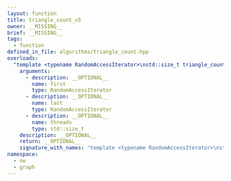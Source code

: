 ```yaml
---
layout: function
title: triangle_count_v5
owner: __MISSING__
brief: __MISSING__
tags:
  - function
defined_in_file: algorithms/triangle_count.hpp
overloads:
  "template <typename RandomAccessIterator>\nstd::size_t triangle_count_v5(RandomAccessIterator, RandomAccessIterator, std::size_t)":
    arguments:
      - description: __OPTIONAL__
        name: first
        type: RandomAccessIterator
      - description: __OPTIONAL__
        name: last
        type: RandomAccessIterator
      - description: __OPTIONAL__
        name: threads
        type: std::size_t
    description: __OPTIONAL__
    return: __OPTIONAL__
    signature_with_names: "template <typename RandomAccessIterator>\nstd::size_t triangle_count_v5(RandomAccessIterator first, RandomAccessIterator last, std::size_t threads)"
namespace:
  - nw
  - graph
---
```

